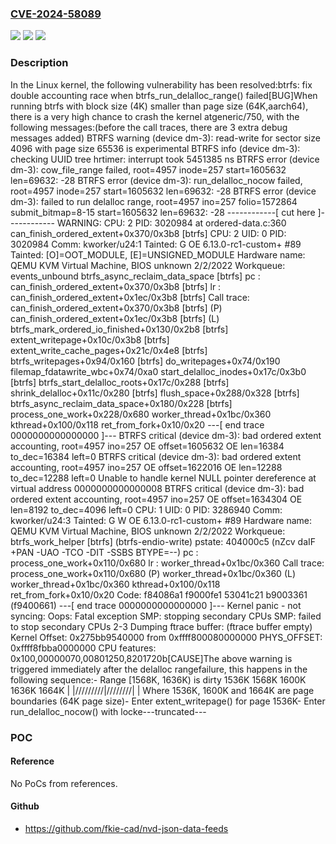 ### [CVE-2024-58089](https://cve.mitre.org/cgi-bin/cvename.cgi?name=CVE-2024-58089)
![](https://img.shields.io/static/v1?label=Product&message=Linux&color=blue)
![](https://img.shields.io/static/v1?label=Version&message=d1051d6ebf8ef3517a5a3cf82bba8436d190f1c2%3C%2021333148b5c9e52f41fafcedec3810b56a5e0e40%20&color=brighgreen)
![](https://img.shields.io/static/v1?label=Vulnerability&message=n%2Fa&color=brighgreen)

### Description

In the Linux kernel, the following vulnerability has been resolved:btrfs: fix double accounting race when btrfs_run_delalloc_range() failed[BUG]When running btrfs with block size (4K) smaller than page size (64K,aarch64), there is a very high chance to crash the kernel atgeneric/750, with the following messages:(before the call traces, there are 3 extra debug messages added)  BTRFS warning (device dm-3): read-write for sector size 4096 with page size 65536 is experimental  BTRFS info (device dm-3): checking UUID tree  hrtimer: interrupt took 5451385 ns  BTRFS error (device dm-3): cow_file_range failed, root=4957 inode=257 start=1605632 len=69632: -28  BTRFS error (device dm-3): run_delalloc_nocow failed, root=4957 inode=257 start=1605632 len=69632: -28  BTRFS error (device dm-3): failed to run delalloc range, root=4957 ino=257 folio=1572864 submit_bitmap=8-15 start=1605632 len=69632: -28  ------------[ cut here ]------------  WARNING: CPU: 2 PID: 3020984 at ordered-data.c:360 can_finish_ordered_extent+0x370/0x3b8 [btrfs]  CPU: 2 UID: 0 PID: 3020984 Comm: kworker/u24:1 Tainted: G           OE      6.13.0-rc1-custom+ #89  Tainted: [O]=OOT_MODULE, [E]=UNSIGNED_MODULE  Hardware name: QEMU KVM Virtual Machine, BIOS unknown 2/2/2022  Workqueue: events_unbound btrfs_async_reclaim_data_space [btrfs]  pc : can_finish_ordered_extent+0x370/0x3b8 [btrfs]  lr : can_finish_ordered_extent+0x1ec/0x3b8 [btrfs]  Call trace:   can_finish_ordered_extent+0x370/0x3b8 [btrfs] (P)   can_finish_ordered_extent+0x1ec/0x3b8 [btrfs] (L)   btrfs_mark_ordered_io_finished+0x130/0x2b8 [btrfs]   extent_writepage+0x10c/0x3b8 [btrfs]   extent_write_cache_pages+0x21c/0x4e8 [btrfs]   btrfs_writepages+0x94/0x160 [btrfs]   do_writepages+0x74/0x190   filemap_fdatawrite_wbc+0x74/0xa0   start_delalloc_inodes+0x17c/0x3b0 [btrfs]   btrfs_start_delalloc_roots+0x17c/0x288 [btrfs]   shrink_delalloc+0x11c/0x280 [btrfs]   flush_space+0x288/0x328 [btrfs]   btrfs_async_reclaim_data_space+0x180/0x228 [btrfs]   process_one_work+0x228/0x680   worker_thread+0x1bc/0x360   kthread+0x100/0x118   ret_from_fork+0x10/0x20  ---[ end trace 0000000000000000 ]---  BTRFS critical (device dm-3): bad ordered extent accounting, root=4957 ino=257 OE offset=1605632 OE len=16384 to_dec=16384 left=0  BTRFS critical (device dm-3): bad ordered extent accounting, root=4957 ino=257 OE offset=1622016 OE len=12288 to_dec=12288 left=0  Unable to handle kernel NULL pointer dereference at virtual address 0000000000000008  BTRFS critical (device dm-3): bad ordered extent accounting, root=4957 ino=257 OE offset=1634304 OE len=8192 to_dec=4096 left=0  CPU: 1 UID: 0 PID: 3286940 Comm: kworker/u24:3 Tainted: G        W  OE      6.13.0-rc1-custom+ #89  Hardware name: QEMU KVM Virtual Machine, BIOS unknown 2/2/2022  Workqueue:  btrfs_work_helper [btrfs] (btrfs-endio-write)  pstate: 404000c5 (nZcv daIF +PAN -UAO -TCO -DIT -SSBS BTYPE=--)  pc : process_one_work+0x110/0x680  lr : worker_thread+0x1bc/0x360  Call trace:   process_one_work+0x110/0x680 (P)   worker_thread+0x1bc/0x360 (L)   worker_thread+0x1bc/0x360   kthread+0x100/0x118   ret_from_fork+0x10/0x20  Code: f84086a1 f9000fe1 53041c21 b9003361 (f9400661)  ---[ end trace 0000000000000000 ]---  Kernel panic - not syncing: Oops: Fatal exception  SMP: stopping secondary CPUs  SMP: failed to stop secondary CPUs 2-3  Dumping ftrace buffer:     (ftrace buffer empty)  Kernel Offset: 0x275bb9540000 from 0xffff800080000000  PHYS_OFFSET: 0xffff8fbba0000000  CPU features: 0x100,00000070,00801250,8201720b[CAUSE]The above warning is triggered immediately after the delalloc rangefailure, this happens in the following sequence:- Range [1568K, 1636K) is dirty   1536K  1568K     1600K    1636K  1664K   |      |/////////|////////|      |  Where 1536K, 1600K and 1664K are page boundaries (64K page size)- Enter extent_writepage() for page 1536K- Enter run_delalloc_nocow() with locke---truncated---

### POC

#### Reference
No PoCs from references.

#### Github
- https://github.com/fkie-cad/nvd-json-data-feeds

